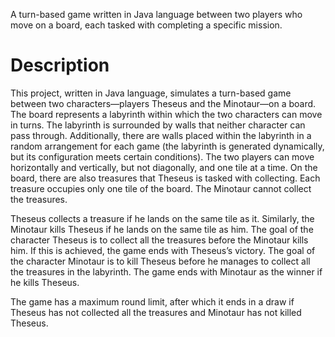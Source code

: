 A turn-based game written in Java language between two players who move on a board, each tasked with completing a specific mission.

# Description

This project, written in Java language, simulates a turn-based game between two characters—players Theseus and the Minotaur—on a board. The board represents a labyrinth within which the two characters can move in turns. The labyrinth is surrounded by walls that neither character can pass through. Additionally, there are walls placed within the labyrinth in a random arrangement for each game (the labyrinth is generated dynamically, but its configuration meets certain conditions). The two players can move horizontally and vertically, but not diagonally, and one tile at a time. On the board, there are also treasures that Theseus is tasked with collecting. Each treasure occupies only one tile of the board. The Minotaur cannot collect the treasures.

Theseus collects a treasure if he lands on the same tile as it. Similarly, the Minotaur kills Theseus if he lands on the same tile as him. The goal of the character Theseus is to collect all the treasures before the Minotaur kills him. If this is achieved, the game ends with Theseus’s victory. The goal of the character Minotaur is to kill Theseus before he manages to collect all the treasures in the labyrinth. The game ends with Minotaur as the winner if he kills Theseus.

The game has a maximum round limit, after which it ends in a draw if Theseus has not collected all the treasures and Minotaur has not killed Theseus.


